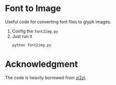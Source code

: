 # Font to Image
Useful code for converting font files to glyph images.

1. Config the `font2img.py`
2. Just run it
   ```
   python font2img.py
   ```

# Acknowledgment
The code is heavily borrowed from [zi2zi](https://github.com/kaonashi-tyc/zi2zi).